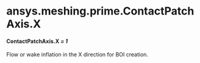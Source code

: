 # ansys.meshing.prime.ContactPatchAxis.X

<a id="ansys.meshing.prime.ContactPatchAxis.X"></a>

#### ContactPatchAxis.X *= 1*

Flow or wake inflation in the X direction for BOI creation.

<!-- !! processed by numpydoc !! -->
